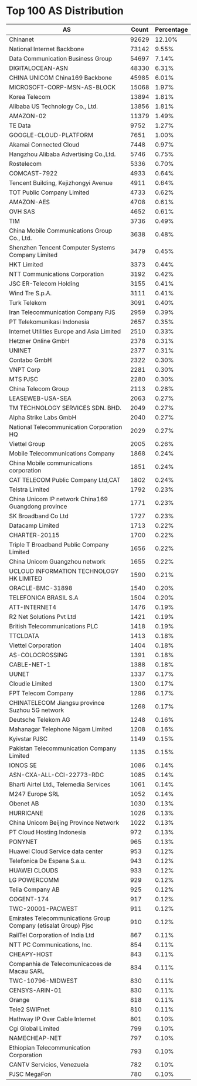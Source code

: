 # Top 100 AS Distribution
| AS | Count | Percentage |
|----|----|----|
| Chinanet | 92629 | 12.10% |
| National Internet Backbone | 73142 | 9.55% |
| Data Communication Business Group | 54697 | 7.14% |
| DIGITALOCEAN-ASN | 48330 | 6.31% |
| CHINA UNICOM China169 Backbone | 45985 | 6.01% |
| MICROSOFT-CORP-MSN-AS-BLOCK | 15068 | 1.97% |
| Korea Telecom | 13894 | 1.81% |
| Alibaba US Technology Co., Ltd. | 13856 | 1.81% |
| AMAZON-02 | 11379 | 1.49% |
| TE Data | 9752 | 1.27% |
| GOOGLE-CLOUD-PLATFORM | 7651 | 1.00% |
| Akamai Connected Cloud | 7448 | 0.97% |
| Hangzhou Alibaba Advertising Co.,Ltd. | 5746 | 0.75% |
| Rostelecom | 5336 | 0.70% |
| COMCAST-7922 | 4933 | 0.64% |
| Tencent Building, Kejizhongyi Avenue | 4911 | 0.64% |
| TOT Public Company Limited | 4733 | 0.62% |
| AMAZON-AES | 4708 | 0.61% |
| OVH SAS | 4652 | 0.61% |
| TIM | 3736 | 0.49% |
| China Mobile Communications Group Co., Ltd. | 3638 | 0.48% |
| Shenzhen Tencent Computer Systems Company Limited | 3479 | 0.45% |
| HKT Limited | 3373 | 0.44% |
| NTT Communications Corporation | 3192 | 0.42% |
| JSC ER-Telecom Holding | 3155 | 0.41% |
| Wind Tre S.p.A. | 3111 | 0.41% |
| Turk Telekom | 3091 | 0.40% |
| Iran Telecommunication Company PJS | 2959 | 0.39% |
| PT Telekomunikasi Indonesia | 2657 | 0.35% |
| Internet Utilities Europe and Asia Limited | 2510 | 0.33% |
| Hetzner Online GmbH | 2378 | 0.31% |
| UNINET | 2377 | 0.31% |
| Contabo GmbH | 2322 | 0.30% |
| VNPT Corp | 2281 | 0.30% |
| MTS PJSC | 2280 | 0.30% |
| China Telecom Group | 2113 | 0.28% |
| LEASEWEB-USA-SEA | 2063 | 0.27% |
| TM TECHNOLOGY SERVICES SDN. BHD. | 2049 | 0.27% |
| Alpha Strike Labs GmbH | 2040 | 0.27% |
| National Telecommunication Corporation HQ | 2029 | 0.27% |
| Viettel Group | 2005 | 0.26% |
| Mobile Telecommunications Company | 1868 | 0.24% |
| China Mobile communications corporation | 1851 | 0.24% |
| CAT TELECOM Public Company Ltd,CAT | 1802 | 0.24% |
| Telstra Limited | 1792 | 0.23% |
| China Unicom IP network China169 Guangdong province | 1771 | 0.23% |
| SK Broadband Co Ltd | 1727 | 0.23% |
| Datacamp Limited | 1713 | 0.22% |
| CHARTER-20115 | 1700 | 0.22% |
| Triple T Broadband Public Company Limited | 1656 | 0.22% |
| China Unicom Guangzhou network | 1655 | 0.22% |
| UCLOUD INFORMATION TECHNOLOGY HK LIMITED | 1590 | 0.21% |
| ORACLE-BMC-31898 | 1540 | 0.20% |
| TELEFONICA BRASIL S.A | 1504 | 0.20% |
| ATT-INTERNET4 | 1476 | 0.19% |
| R2 Net Solutions Pvt Ltd | 1421 | 0.19% |
| British Telecommunications PLC | 1418 | 0.19% |
| TTCLDATA | 1413 | 0.18% |
| Viettel Corporation | 1404 | 0.18% |
| AS-COLOCROSSING | 1391 | 0.18% |
| CABLE-NET-1 | 1388 | 0.18% |
| UUNET | 1337 | 0.17% |
| Cloudie Limited | 1300 | 0.17% |
| FPT Telecom Company | 1296 | 0.17% |
| CHINATELECOM Jiangsu province Suzhou 5G network | 1268 | 0.17% |
| Deutsche Telekom AG | 1248 | 0.16% |
| Mahanagar Telephone Nigam Limited | 1208 | 0.16% |
| Kyivstar PJSC | 1149 | 0.15% |
| Pakistan Telecommunication Company Limited | 1135 | 0.15% |
| IONOS SE | 1086 | 0.14% |
| ASN-CXA-ALL-CCI-22773-RDC | 1085 | 0.14% |
| Bharti Airtel Ltd., Telemedia Services | 1061 | 0.14% |
| M247 Europe SRL | 1052 | 0.14% |
| Obenet AB | 1030 | 0.13% |
| HURRICANE | 1026 | 0.13% |
| China Unicom Beijing Province Network | 1022 | 0.13% |
| PT Cloud Hosting Indonesia | 972 | 0.13% |
| PONYNET | 965 | 0.13% |
| Huawei Cloud Service data center | 953 | 0.12% |
| Telefonica De Espana S.a.u. | 943 | 0.12% |
| HUAWEI CLOUDS | 933 | 0.12% |
| LG POWERCOMM | 929 | 0.12% |
| Telia Company AB | 925 | 0.12% |
| COGENT-174 | 917 | 0.12% |
| TWC-20001-PACWEST | 911 | 0.12% |
| Emirates Telecommunications Group Company (etisalat Group) Pjsc | 910 | 0.12% |
| RailTel Corporation of India Ltd | 867 | 0.11% |
| NTT PC Communications, Inc. | 854 | 0.11% |
| CHEAPY-HOST | 843 | 0.11% |
| Companhia de Telecomunicacoes de Macau SARL | 834 | 0.11% |
| TWC-10796-MIDWEST | 830 | 0.11% |
| CENSYS-ARIN-01 | 830 | 0.11% |
| Orange | 818 | 0.11% |
| Tele2 SWIPnet | 810 | 0.11% |
| Hathway IP Over Cable Internet | 801 | 0.10% |
| Cgi Global Limited | 799 | 0.10% |
| NAMECHEAP-NET | 797 | 0.10% |
| Ethiopian Telecommunication Corporation | 793 | 0.10% |
| CANTV Servicios, Venezuela | 782 | 0.10% |
| PJSC MegaFon | 780 | 0.10% |
